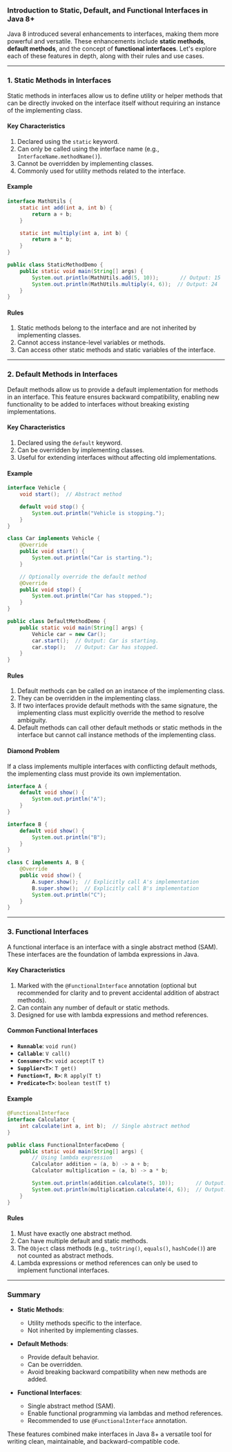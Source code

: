 ### Introduction to Static, Default, and Functional Interfaces in Java 8+

Java 8 introduced several enhancements to interfaces, making them more powerful and versatile. These enhancements include **static methods**, **default methods**, and the concept of **functional interfaces**. Let's explore each of these features in depth, along with their rules and use cases.

---

### **1. Static Methods in Interfaces**

Static methods in interfaces allow us to define utility or helper methods that can be directly invoked on the interface itself without requiring an instance of the implementing class.

#### **Key Characteristics**

1. Declared using the `static` keyword.
2. Can only be called using the interface name (e.g., `InterfaceName.methodName()`).
3. Cannot be overridden by implementing classes.
4. Commonly used for utility methods related to the interface.

#### **Example**

```java
interface MathUtils {
    static int add(int a, int b) {
        return a + b;
    }

    static int multiply(int a, int b) {
        return a * b;
    }
}

public class StaticMethodDemo {
    public static void main(String[] args) {
        System.out.println(MathUtils.add(5, 10));       // Output: 15
        System.out.println(MathUtils.multiply(4, 6));  // Output: 24
    }
}
```

#### **Rules**

1. Static methods belong to the interface and are not inherited by implementing classes.
2. Cannot access instance-level variables or methods.
3. Can access other static methods and static variables of the interface.

---

### **2. Default Methods in Interfaces**

Default methods allow us to provide a default implementation for methods in an interface. This feature ensures backward compatibility, enabling new functionality to be added to interfaces without breaking existing implementations.

#### **Key Characteristics**

1. Declared using the `default` keyword.
2. Can be overridden by implementing classes.
3. Useful for extending interfaces without affecting old implementations.

#### **Example**

```java
interface Vehicle {
    void start();  // Abstract method

    default void stop() {
        System.out.println("Vehicle is stopping.");
    }
}

class Car implements Vehicle {
    @Override
    public void start() {
        System.out.println("Car is starting.");
    }

    // Optionally override the default method
    @Override
    public void stop() {
        System.out.println("Car has stopped.");
    }
}

public class DefaultMethodDemo {
    public static void main(String[] args) {
        Vehicle car = new Car();
        car.start();  // Output: Car is starting.
        car.stop();   // Output: Car has stopped.
    }
}
```

#### **Rules**

1. Default methods can be called on an instance of the implementing class.
2. They can be overridden in the implementing class.
3. If two interfaces provide default methods with the same signature, the implementing class must explicitly override the method to resolve ambiguity.
4. Default methods can call other default methods or static methods in the interface but cannot call instance methods of the implementing class.

#### **Diamond Problem**

If a class implements multiple interfaces with conflicting default methods, the implementing class must provide its own implementation.

```java
interface A {
    default void show() {
        System.out.println("A");
    }
}

interface B {
    default void show() {
        System.out.println("B");
    }
}

class C implements A, B {
    @Override
    public void show() {
        A.super.show();  // Explicitly call A's implementation
        B.super.show();  // Explicitly call B's implementation
        System.out.println("C");
    }
}
```

---

### **3. Functional Interfaces**

A functional interface is an interface with a single abstract method (SAM). These interfaces are the foundation of lambda expressions in Java.

#### **Key Characteristics**

1. Marked with the `@FunctionalInterface` annotation (optional but recommended for clarity and to prevent accidental addition of abstract methods).
2. Can contain any number of default or static methods.
3. Designed for use with lambda expressions and method references.

#### **Common Functional Interfaces**

- **`Runnable`**: `void run()`
- **`Callable`**: `V call()`
- **`Consumer<T>`**: `void accept(T t)`
- **`Supplier<T>`**: `T get()`
- **`Function<T, R>`**: `R apply(T t)`
- **`Predicate<T>`**: `boolean test(T t)`

#### **Example**

```java
@FunctionalInterface
interface Calculator {
    int calculate(int a, int b);  // Single abstract method
}

public class FunctionalInterfaceDemo {
    public static void main(String[] args) {
        // Using lambda expression
        Calculator addition = (a, b) -> a + b;
        Calculator multiplication = (a, b) -> a * b;

        System.out.println(addition.calculate(5, 10));       // Output: 15
        System.out.println(multiplication.calculate(4, 6));  // Output: 24
    }
}
```

#### **Rules**

1. Must have exactly one abstract method.
2. Can have multiple default and static methods.
3. The `Object` class methods (e.g., `toString()`, `equals()`, `hashCode()`) are not counted as abstract methods.
4. Lambda expressions or method references can only be used to implement functional interfaces.

---

### **Summary**

- **Static Methods**:

  - Utility methods specific to the interface.
  - Not inherited by implementing classes.

- **Default Methods**:

  - Provide default behavior.
  - Can be overridden.
  - Avoid breaking backward compatibility when new methods are added.

- **Functional Interfaces**:
  - Single abstract method (SAM).
  - Enable functional programming via lambdas and method references.
  - Recommended to use `@FunctionalInterface` annotation.

These features combined make interfaces in Java 8+ a versatile tool for writing clean, maintainable, and backward-compatible code.
